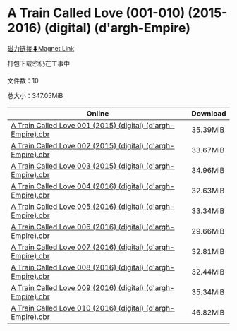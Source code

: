 # A Train Called Love (001-010) (2015-2016) (digital) (d'argh-Empire)

[磁力链接⬇Magnet Link](magnet:?xt=urn:btih:c2bae03ee3e43488e3cd63d0693a3e90b5cb5368&dn=A%20Train%20Called%20Love%20%28001-010%29%20%282015-2016%29%20%28digital%29%20%28d%27argh-Empire%29)

打包下载📦仍在工事中

文件数：10

总大小：347.05MiB

Online | Download
--- | ---
[A Train Called Love 001 (2015) (digital) (d'argh-Empire).cbr](https://github.com/alicewish/markdown/blob/master/comic/A-Train-Called-Love-001-2015-digital-dargh-Empire-cbr.md) | 35.39MiB
[A Train Called Love 002 (2015) (digital) (d'argh-Empire).cbr](https://github.com/alicewish/markdown/blob/master/comic/A-Train-Called-Love-002-2015-digital-dargh-Empire-cbr.md) | 33.67MiB
[A Train Called Love 003 (2015) (digital) (d'argh-Empire).cbr](https://github.com/alicewish/markdown/blob/master/comic/A-Train-Called-Love-003-2015-digital-dargh-Empire-cbr.md) | 34.96MiB
[A Train Called Love 004 (2016) (digital) (d'argh-Empire).cbr](https://github.com/alicewish/markdown/blob/master/comic/A-Train-Called-Love-004-2016-digital-dargh-Empire-cbr.md) | 32.63MiB
[A Train Called Love 005 (2016) (digital) (d'argh-Empire).cbr](https://github.com/alicewish/markdown/blob/master/comic/A-Train-Called-Love-005-2016-digital-dargh-Empire-cbr.md) | 33.34MiB
[A Train Called Love 006 (2016) (digital) (d'argh-Empire).cbr](https://github.com/alicewish/markdown/blob/master/comic/A-Train-Called-Love-006-2016-digital-dargh-Empire-cbr.md) | 29.66MiB
[A Train Called Love 007 (2016) (digital) (d'argh-Empire).cbr](https://github.com/alicewish/markdown/blob/master/comic/A-Train-Called-Love-007-2016-digital-dargh-Empire-cbr.md) | 32.81MiB
[A Train Called Love 008 (2016) (digital) (d'argh-Empire).cbr](https://github.com/alicewish/markdown/blob/master/comic/A-Train-Called-Love-008-2016-digital-dargh-Empire-cbr.md) | 32.44MiB
[A Train Called Love 009 (2016) (digital) (d'argh-Empire).cbr](https://github.com/alicewish/markdown/blob/master/comic/A-Train-Called-Love-009-2016-digital-dargh-Empire-cbr.md) | 35.34MiB
[A Train Called Love 010 (2016) (digital) (d'argh-Empire).cbr](https://github.com/alicewish/markdown/blob/master/comic/A-Train-Called-Love-010-2016-digital-dargh-Empire-cbr.md) | 46.82MiB